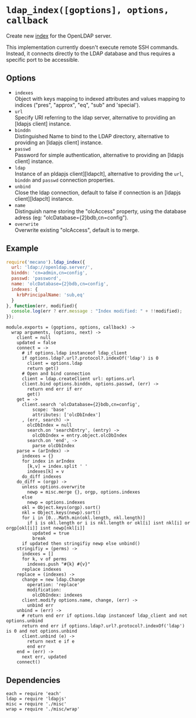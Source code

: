 
# `ldap_index([goptions], options, callback`

Create new [index](index) for the OpenLDAP server.   

This implementation currently doesn't execute remote SSH commands. Instead, it
connects directly to the LDAP database and thus requires a specific port to be
accessible.   

## Options

*   `indexes`   
    Object with keys mapping to indexed attributes and values mapping to indices
    ("pres", "approx", "eq", "sub" and 'special').   
*   `url`   
    Specify URI referring to the ldap server, alternative to providing an
    [ldapjs client] instance.   
*   `binddn`   
    Distinguished Name to bind to the LDAP directory, alternative to providing
    an [ldapjs client] instance.   
*   `passwd`   
    Password for simple authentication, alternative to providing an
    [ldapjs client] instance.   
*   `ldap`   
    Instance of an pldapjs client][ldapclt], alternative to providing the `url`,
    `binddn` and `passwd` connection properties.   
*   `unbind`   
    Close the ldap connection, default to false if connection is an
    [ldapjs client][ldapclt] instance.   
*   `name`   
    Distinguish name storing the "olcAccess" property, using the database adress
    (eg: "olcDatabase={2}bdb,cn=config").   
*   `overwrite`   
    Overwrite existing "olcAccess", default is to merge.   

## Example

```js
require('mecano').ldap_index({
  url: 'ldap://openldap.server/',
  binddn: 'cn=admin,cn=config',
  passwd: 'password',
  name: 'olcDatabase={2}bdb,cn=config',
  indexes: {
    krbPrincipalName: 'sub,eq'
  }
}, function(err, modified){
  console.log(err ? err.message : "Index modified: " + !!modified);
});
```

    module.exports = (goptions, options, callback) ->
      wrap arguments, (options, next) ->
        client = null
        updated = false
        connect = ->
          # if options.ldap instanceof ldap_client
          if options.ldap?.url?.protocol?.indexOf('ldap') is 0
            client = options.ldap
            return get()
          # Open and bind connection
          client = ldap.createClient url: options.url
          client.bind options.binddn, options.passwd, (err) ->
            return end err if err
            get()
        get = ->
          client.search 'olcDatabase={2}bdb,cn=config',
              scope: 'base'
              attributes: ['olcDbIndex']
          , (err, search) ->
            olcDbIndex = null
            search.on 'searchEntry', (entry) ->
              olcDbIndex = entry.object.olcDbIndex
            search.on 'end', ->
              parse olcDbIndex
        parse = (arIndex) ->
          indexes = {}
          for index in arIndex
            [k,v] = index.split ' '
            indexes[k] = v
          do_diff indexes
        do_diff = (orgp) ->
          unless options.overwrite
            newp = misc.merge {}, orgp, options.indexes
          else
            newp = options.indexes
          okl = Object.keys(orgp).sort()
          nkl = Object.keys(newp).sort()
          for i in [0...Math.min(okl.length, nkl.length)]
            if i is okl.length or i is nkl.length or okl[i] isnt nkl[i] or orgp[okl[i]] isnt newp[nkl[i]]
              updated = true
              break
          if updated then stringifiy newp else unbind()
        stringifiy = (perms) ->
          indexes = []
          for k, v of perms
            indexes.push "#{k} #{v}"
          replace indexes
        replace = (indexes) ->
          change = new ldap.Change
            operation: 'replace'
            modification:
              olcDbIndex: indexes
          client.modify options.name, change, (err) ->
            unbind err
        unbind = (err) ->
          # return end err if options.ldap instanceof ldap_client and not options.unbind
          return end err if options.ldap?.url?.protocol?.indexOf('ldap') is 0 and not options.unbind
          client.unbind (e) ->
            return next e if e
            end err
        end = (err) ->
          next err, updated
        connect()

## Dependencies

    each = require 'each'
    ldap = require 'ldapjs'
    misc = require './misc'
    wrap = require './misc/wrap'

[index]: http://www.zytrax.com/books/ldap/apa/indeces.html


